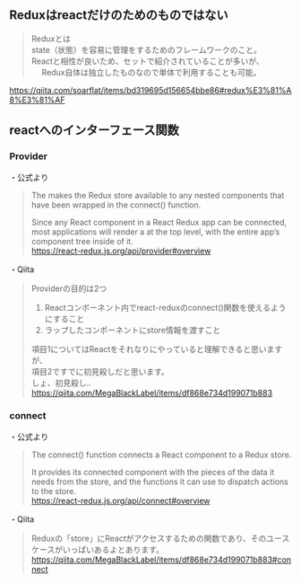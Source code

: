 ## Reduxはreactだけのためのものではない
> Reduxとは  
> state（状態）を容易に管理をするためのフレームワークのこと。  
> Reactと相性が良いため、セットで紹介されていることが多いが、  　
> Redux自体は独立したものなので単体で利用することも可能。  

https://qiita.com/soarflat/items/bd319695d156654bbe86#redux%E3%81%A8%E3%81%AF

## reactへのインターフェース関数

### Provider
・公式より
>The <Provider /> makes the Redux store available to any nested components that have been wrapped in the connect() function.
>
> Since any React component in a React Redux app can be connected, most applications will render a <Provider> at the top level, with the entire app’s component tree inside of it.  
https://react-redux.js.org/api/provider#overview

・Qiita

> Providerの目的は2つ
> 1. Reactコンポーネント内でreact-reduxのconnect()関数を使えるようにすること
> 2. ラップしたコンポーネントにstore情報を渡すこと
> 
> 項目1についてはReactをそれなりにやっていると理解できると思いますが、  
> 項目2ですでに初見殺しだと思います。  
しょ、初見殺し‥
https://qiita.com/MegaBlackLabel/items/df868e734d199071b883

### connect

・公式より

> The connect() function connects a React component to a Redux store.
> 
> It provides its connected component with the pieces of the data it needs from the store, and the functions it can use to dispatch actions to the store.  
https://react-redux.js.org/api/connect#overview

・Qiita
> Reduxの「store」にReactがアクセスするための関数であり、そのユースケースがいっぱいあるよとあります。
https://qiita.com/MegaBlackLabel/items/df868e734d199071b883#connect
